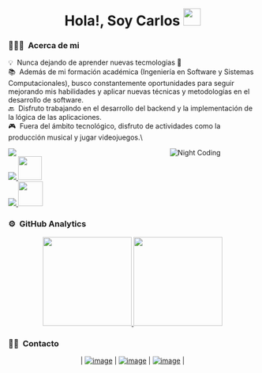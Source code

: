 <h1 align="center">Hola!, Soy Carlos <img src=
"https://media.giphy.com/media/hvRJCLFzcasrR4ia7z/giphy.gif" width="35"></h1>

<!-- ## 👋 &nbsp;Hey there! I'm Aditya -->

### 👨🏻‍💻 &nbsp;Acerca de mi

💡 &nbsp;Nunca dejando de aprender nuevas tecmologias 💪\
📚 &nbsp;Además de mi formación académica (Ingeniería en Software y Sistemas Computacionales), busco constantemente oportunidades para seguir mejorando mis habilidades y aplicar nuevas técnicas y metodologías en el desarrollo de software.\
🔙 &nbsp;Disfruto trabajando en el desarrollo del backend y la implementación de la lógica de las aplicaciones.\
🎮 &nbsp;Fuera del ámbito tecnológico, disfruto de actividades como la producción musical y jugar videojuegos.\


<div style="overflow: auto;">
    <div style="float: left; width: 60%;">
        <!-- <a href="https://skillicons.dev">
            <img src="https://skillicons.dev/icons?i=git,css,discord,docker,postgres,prisma,pug,dynamodb,express,figma,firebase,redis,github,html,java,js,linux,md,materialui,nginx,mongodb,mysql,nextjs,nodejs,postman,py,react,redux,tailwind,ts,vscode,kubernetes&perline=14" />
        </a> -->
        <a href="https://skillicons.dev">
            <img src="https://skillicons.dev/icons?i=html,css,bootstrap,js,php,cs&perline=14" /> <br>
        </a>
        <a href="https://skillicons.dev">
            <img src="https://skillicons.dev/icons?i=mysql&perline=14" />
            <img src="https://cdn-icons-png.flaticon.com/512/5968/5968409.png" width="48"/><br>
        </a>
        <a href="https://skillicons.dev">
            <img src="https://skillicons.dev/icons?i=git,github,vscode,visualstudio,npm" />
            <img src="https://cdn-icons-png.flaticon.com/512/919/919840.png" width="50"/>
        </a>
    </div>
    <div style="float: right; width: 35%;">
        <!-- Imagen -->
        <img alt="Night Coding" src="https://media.giphy.com/media/v1.Y2lkPTc5MGI3NjExbmxiMjd3djN2MnU2MG12ZmM0c2h6NDcyYnNjaTZlejFxZGp4Z3NqaCZlcD12MV9pbnRlcm5hbF9naWZfYnlfaWQmY3Q9Zw/qgQUggAC3Pfv687qPC/giphy.gif" />
    </div>
</div>



### ⚙️ &nbsp;GitHub Analytics

<p align="center">
<a href="https://github.com/Carlos-MKR">
  <img height="180em" src="https://github-readme-stats-eight-theta.vercel.app/api?username=Carlos-MKR&show_icons=true&theme=algolia&include_all_commits=true&count_private=true"/>
  <img height="180em" src="https://github-readme-stats-eight-theta.vercel.app/api/top-langs/?username=Carlos-MKR&layout=compact&langs_count=8&theme=algolia"/>
</a>
</p>

### 🤝🏻 &nbsp;Contacto

<div align="center">
  
| [![image](https://img.shields.io/badge/LinkedIn-0077B5?style=for-the-badge&logo=linkedin&logoColor=white)](https://www.linkedin.com/in/carlos-saavedra-dev/) | [![image](https://img.shields.io/badge/Instagram-E4405F?style=for-the-badge&logo=instagram&logoColor=white)](https://www.instagram.com/mankar.cs/) | [![image](https://img.shields.io/badge/Gmail-D14836?style=for-the-badge&logo=gmail&logoColor=white)](mailto:produtor.saavedracarlos0066@gmail.com) |
  
</div>

